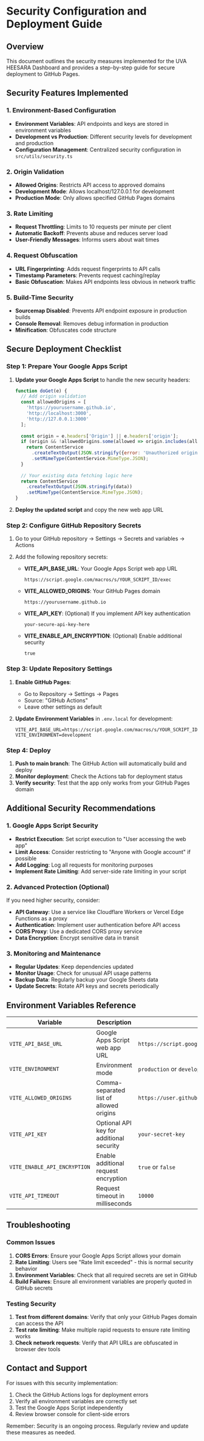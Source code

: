 # Security Configuration and Deployment Guide

## Overview

This document outlines the security measures implemented for the UVA HEESARA Dashboard and provides a step-by-step guide for secure deployment to GitHub Pages.

## Security Features Implemented

### 1. Environment-Based Configuration
- **Environment Variables**: API endpoints and keys are stored in environment variables
- **Development vs Production**: Different security levels for development and production
- **Configuration Management**: Centralized security configuration in `src/utils/security.ts`

### 2. Origin Validation
- **Allowed Origins**: Restricts API access to approved domains
- **Development Mode**: Allows localhost/127.0.0.1 for development
- **Production Mode**: Only allows specified GitHub Pages domains

### 3. Rate Limiting
- **Request Throttling**: Limits to 10 requests per minute per client
- **Automatic Backoff**: Prevents abuse and reduces server load
- **User-Friendly Messages**: Informs users about wait times

### 4. Request Obfuscation
- **URL Fingerprinting**: Adds request fingerprints to API calls
- **Timestamp Parameters**: Prevents request caching/replay
- **Basic Obfuscation**: Makes API endpoints less obvious in network traffic

### 5. Build-Time Security
- **Sourcemap Disabled**: Prevents API endpoint exposure in production builds
- **Console Removal**: Removes debug information in production
- **Minification**: Obfuscates code structure

## Secure Deployment Checklist

### Step 1: Prepare Your Google Apps Script

1. **Update your Google Apps Script** to handle the new security headers:
   ```javascript
   function doGet(e) {
     // Add origin validation
     const allowedOrigins = [
       'https://yourusername.github.io',
       'http://localhost:3000',
       'http://127.0.0.1:3000'
     ];
     
     const origin = e.headers['Origin'] || e.headers['origin'];
     if (origin && !allowedOrigins.some(allowed => origin.includes(allowed))) {
       return ContentService
         .createTextOutput(JSON.stringify({error: 'Unauthorized origin'}))
         .setMimeType(ContentService.MimeType.JSON);
     }
     
     // Your existing data fetching logic here
     return ContentService
       .createTextOutput(JSON.stringify(data))
       .setMimeType(ContentService.MimeType.JSON);
   }
   ```

2. **Deploy the updated script** and copy the new web app URL

### Step 2: Configure GitHub Repository Secrets

1. Go to your GitHub repository → Settings → Secrets and variables → Actions
2. Add the following repository secrets:

   - **VITE_API_BASE_URL**: Your Google Apps Script web app URL
     ```
     https://script.google.com/macros/s/YOUR_SCRIPT_ID/exec
     ```

   - **VITE_ALLOWED_ORIGINS**: Your GitHub Pages domain
     ```
     https://yourusername.github.io
     ```

   - **VITE_API_KEY**: (Optional) If you implement API key authentication
     ```
     your-secure-api-key-here
     ```

   - **VITE_ENABLE_API_ENCRYPTION**: (Optional) Enable additional security
     ```
     true
     ```

### Step 3: Update Repository Settings

1. **Enable GitHub Pages**:
   - Go to Repository → Settings → Pages
   - Source: "GitHub Actions"
   - Leave other settings as default

2. **Update Environment Variables** in `.env.local` for development:
   ```env
   VITE_API_BASE_URL=https://script.google.com/macros/s/YOUR_SCRIPT_ID/exec
   VITE_ENVIRONMENT=development
   ```

### Step 4: Deploy

1. **Push to main branch**: The GitHub Action will automatically build and deploy
2. **Monitor deployment**: Check the Actions tab for deployment status
3. **Verify security**: Test that the app only works from your GitHub Pages domain

## Additional Security Recommendations

### 1. Google Apps Script Security

- **Restrict Execution**: Set script execution to "User accessing the web app"
- **Limit Access**: Consider restricting to "Anyone with Google account" if possible
- **Add Logging**: Log all requests for monitoring purposes
- **Implement Rate Limiting**: Add server-side rate limiting in your script

### 2. Advanced Protection (Optional)

If you need higher security, consider:

- **API Gateway**: Use a service like Cloudflare Workers or Vercel Edge Functions as a proxy
- **Authentication**: Implement user authentication before API access
- **CORS Proxy**: Use a dedicated CORS proxy service
- **Data Encryption**: Encrypt sensitive data in transit

### 3. Monitoring and Maintenance

- **Regular Updates**: Keep dependencies updated
- **Monitor Usage**: Check for unusual API usage patterns
- **Backup Data**: Regularly backup your Google Sheets data
- **Update Secrets**: Rotate API keys and secrets periodically

## Environment Variables Reference

| Variable | Description | Example | Required |
|----------|-------------|---------|----------|
| `VITE_API_BASE_URL` | Google Apps Script web app URL | `https://script.google.com/...` | Yes |
| `VITE_ENVIRONMENT` | Environment mode | `production` or `development` | No |
| `VITE_ALLOWED_ORIGINS` | Comma-separated list of allowed origins | `https://user.github.io,https://custom.domain.com` | No |
| `VITE_API_KEY` | Optional API key for additional security | `your-secret-key` | No |
| `VITE_ENABLE_API_ENCRYPTION` | Enable additional request encryption | `true` or `false` | No |
| `VITE_API_TIMEOUT` | Request timeout in milliseconds | `10000` | No |

## Troubleshooting

### Common Issues

1. **CORS Errors**: Ensure your Google Apps Script allows your domain
2. **Rate Limiting**: Users see "Rate limit exceeded" - this is normal security behavior
3. **Environment Variables**: Check that all required secrets are set in GitHub
4. **Build Failures**: Ensure all environment variables are properly quoted in GitHub secrets

### Testing Security

1. **Test from different domains**: Verify that only your GitHub Pages domain can access the API
2. **Test rate limiting**: Make multiple rapid requests to ensure rate limiting works
3. **Check network requests**: Verify that API URLs are obfuscated in browser dev tools

## Contact and Support

For issues with this security implementation:
1. Check the GitHub Actions logs for deployment errors
2. Verify all environment variables are correctly set
3. Test the Google Apps Script independently
4. Review browser console for client-side errors

Remember: Security is an ongoing process. Regularly review and update these measures as needed.
